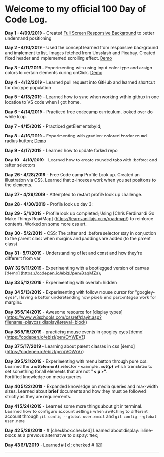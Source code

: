 # Welcome to my official 100 Day of Code Log. 

**Day 1 - 4/09/2019** - Created [Full Screen Responsive Background](https://codepen.io/ebizl/full/pBEMXK) to better understand positioning 

**Day 2 - 4/10/2019** - Used the concept learned from responsive background and implement to list. Images fetched from Unsplash and Pixabay. Created fixed header and implemented scrolling effect. [Demo](https://codepen.io/ebizl/full/BEpwNp)  

**Day 3 - 4/11/2019** - Experimenting with using input color type and assign colors to certain elements during onClick. [Demo](https://codepen.io/ebizl/full/XQgmMG)

**Day 4 - 4/12/2019** - Learned pull request into GitHub and learned shortcut for doctype population

**Day 5 - 4/13/2019** - Learned how to sync when working within github in one location to VS code when I got home.

**Day 6 - 4/14/2019** - Practiced free codecamp curriculum, looked over do while loop.

**Day 7 - 4/15/2019** - Practiced getElementsbyId;

**Day 8 - 4/16/2019** - Experimenting with gradient colored border round radius button; [Demo](https://codepen.io/ebizl/pen/mgpQZN)

**Day 9 - 4/17/2019** -  Learned how to update forked repo

**Day 10 - 4/18/2019** - Learned how to create rounded tabs with :before: and :after selectors

**Day 26 - 4/28/2019** - Free Code camp Profile Look up. Created an illustration via CSS. Learned that z-indexes work when you set positions to the elements. 

**Day 27 - 4/29/2019** - Attempted to restart profile look up challenge. 

**Day 28 - 4/30/2019** - Profile look up day 3;

**Day 29 - 5/1/2019** - Profile look up completed; Using [Chris Ferdinandi Go Make Things RoadMap] (https://learnvanillajs.com/roadmap/) to reinforce contents. 
Worked on some more css art. 

**Day 30 - 5/2/2019** - CSS: The :after and :before selector stay in conjuction to the parent class when margins and paddings are added (to the parent class)

**Day 31 - 5/7/2019** - Understanding of let and const and how they're different from var

**DAY 32 5/11/2019** - Experimenting with a bootlegged version of canvas [demo] (https://codepen.io/ebizl/pen/GaqMZa);

**Day 33 5/12/2019** - Experimenting with overlah: hidden

**Day 34 5/13/2019** - Experimenting with follow mouse cursor for "googley-eyes"; Having a better understanding how pixels and percentages work for margins. 

**Day 35 5/14/2019** - Awesome resource for [display types] (https://www.w3schools.com/cssref/playit.asp?filename=playcss_display&preval=block) 

**Day 36 5/15/2019** - practicing mouse events in googley eyes [demo] (https://codepen.io/ebizl/pen/OYWEVZ)

**Day 37 5/17/2019** - Learning about parent classes in css [demo] (https://codepen.io/ebizl/pen/VOWrVx)

**Day 39 5/21/2019** - Experimenting with menu button through pure css. Learned the **:not(element)** selector - example **:not(p)** which translates to set something for all elements that are not **"< p >"**. <br>
Fortified knowledge on media queries.

**Day 40 5/22/2019** - Expanded knowledge on media queries and max-width sizes. Learned about **brief** documents and how they must be followed strictly as they are requirements. 

**Day 41 5/24/2019** - Learned some more things about git in terminal. Learned how to configure account settings when switching to different account through `git config --global user.email` and `git config --global user.name`

**Day 42 5/28/2019** - # [checkbox:checked] Learned about display: inline-block as a previous alternative to display: flex;

**Day 43 6/1/2019** - Learned # [x];    checked # [&#9745;]


----------------
